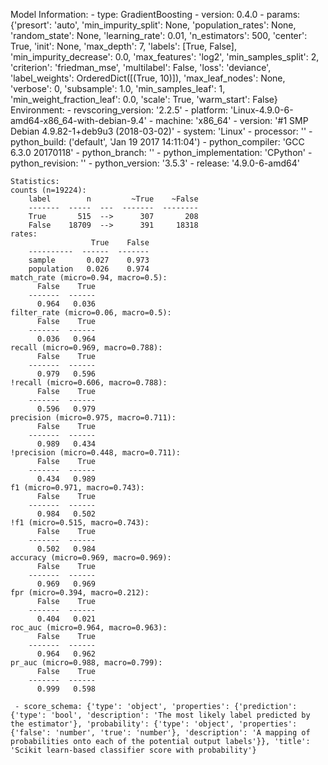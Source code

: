 Model Information:
	 - type: GradientBoosting
	 - version: 0.4.0
	 - params: {'presort': 'auto', 'min_impurity_split': None, 'population_rates': None, 'random_state': None, 'learning_rate': 0.01, 'n_estimators': 500, 'center': True, 'init': None, 'max_depth': 7, 'labels': [True, False], 'min_impurity_decrease': 0.0, 'max_features': 'log2', 'min_samples_split': 2, 'criterion': 'friedman_mse', 'multilabel': False, 'loss': 'deviance', 'label_weights': OrderedDict([(True, 10)]), 'max_leaf_nodes': None, 'verbose': 0, 'subsample': 1.0, 'min_samples_leaf': 1, 'min_weight_fraction_leaf': 0.0, 'scale': True, 'warm_start': False}
	Environment:
	 - revscoring_version: '2.2.5'
	 - platform: 'Linux-4.9.0-6-amd64-x86_64-with-debian-9.4'
	 - machine: 'x86_64'
	 - version: '#1 SMP Debian 4.9.82-1+deb9u3 (2018-03-02)'
	 - system: 'Linux'
	 - processor: ''
	 - python_build: ('default', 'Jan 19 2017 14:11:04')
	 - python_compiler: 'GCC 6.3.0 20170118'
	 - python_branch: ''
	 - python_implementation: 'CPython'
	 - python_revision: ''
	 - python_version: '3.5.3'
	 - release: '4.9.0-6-amd64'
	
	Statistics:
	counts (n=19224):
		label        n         ~True    ~False
		-------  -----  ---  -------  --------
		True       515  -->      307       208
		False    18709  -->      391     18318
	rates:
		              True    False
		----------  ------  -------
		sample       0.027    0.973
		population   0.026    0.974
	match_rate (micro=0.94, macro=0.5):
		  False    True
		-------  ------
		  0.964   0.036
	filter_rate (micro=0.06, macro=0.5):
		  False    True
		-------  ------
		  0.036   0.964
	recall (micro=0.969, macro=0.788):
		  False    True
		-------  ------
		  0.979   0.596
	!recall (micro=0.606, macro=0.788):
		  False    True
		-------  ------
		  0.596   0.979
	precision (micro=0.975, macro=0.711):
		  False    True
		-------  ------
		  0.989   0.434
	!precision (micro=0.448, macro=0.711):
		  False    True
		-------  ------
		  0.434   0.989
	f1 (micro=0.971, macro=0.743):
		  False    True
		-------  ------
		  0.984   0.502
	!f1 (micro=0.515, macro=0.743):
		  False    True
		-------  ------
		  0.502   0.984
	accuracy (micro=0.969, macro=0.969):
		  False    True
		-------  ------
		  0.969   0.969
	fpr (micro=0.394, macro=0.212):
		  False    True
		-------  ------
		  0.404   0.021
	roc_auc (micro=0.964, macro=0.963):
		  False    True
		-------  ------
		  0.964   0.962
	pr_auc (micro=0.988, macro=0.799):
		  False    True
		-------  ------
		  0.999   0.598
	
	 - score_schema: {'type': 'object', 'properties': {'prediction': {'type': 'bool', 'description': 'The most likely label predicted by the estimator'}, 'probability': {'type': 'object', 'properties': {'false': 'number', 'true': 'number'}, 'description': 'A mapping of probabilities onto each of the potential output labels'}}, 'title': 'Scikit learn-based classifier score with probability'}

